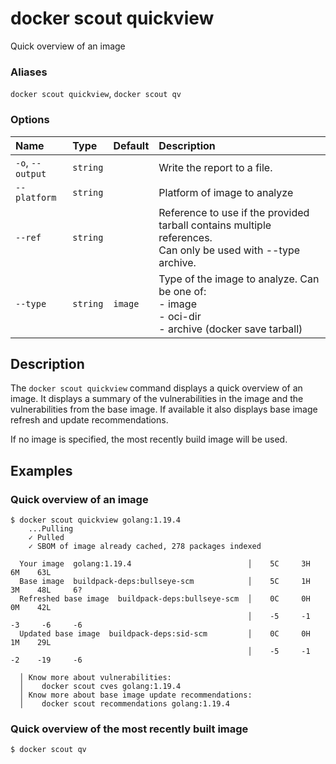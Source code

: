 # docker scout quickview

<!---MARKER_GEN_START-->
Quick overview of an image

### Aliases

`docker scout quickview`, `docker scout qv`

### Options

| Name             | Type     | Default | Description                                                                                                     |
|:-----------------|:---------|:--------|:----------------------------------------------------------------------------------------------------------------|
| `-o`, `--output` | `string` |         | Write the report to a file.                                                                                     |
| `--platform`     | `string` |         | Platform of image to analyze                                                                                    |
| `--ref`          | `string` |         | Reference to use if the provided tarball contains multiple references.<br>Can only be used with --type archive. |
| `--type`         | `string` | `image` | Type of the image to analyze. Can be one of:<br>- image<br>- oci-dir<br>- archive (docker save tarball)<br>     |


<!---MARKER_GEN_END-->

## Description

The `docker scout quickview` command displays a quick overview of an image.
It displays a summary of the vulnerabilities in the image and the vulnerabilities from the base image.
If available it also displays base image refresh and update recommendations.

If no image is specified, the most recently build image will be used.

## Examples

### Quick overview of an image

```console
$ docker scout quickview golang:1.19.4
    ...Pulling
    ✓ Pulled
    ✓ SBOM of image already cached, 278 packages indexed

  Your image  golang:1.19.4                          │    5C     3H     6M    63L
  Base image  buildpack-deps:bullseye-scm            │    5C     1H     3M    48L     6?
  Refreshed base image  buildpack-deps:bullseye-scm  │    0C     0H     0M    42L
                                                     │    -5     -1     -3     -6     -6
  Updated base image  buildpack-deps:sid-scm         │    0C     0H     1M    29L
                                                     │    -5     -1     -2    -19     -6

  │ Know more about vulnerabilities:
  │    docker scout cves golang:1.19.4
  │ Know more about base image update recommendations:
  │    docker scout recommendations golang:1.19.4
```

### Quick overview of the most recently built image

```console
$ docker scout qv
```
